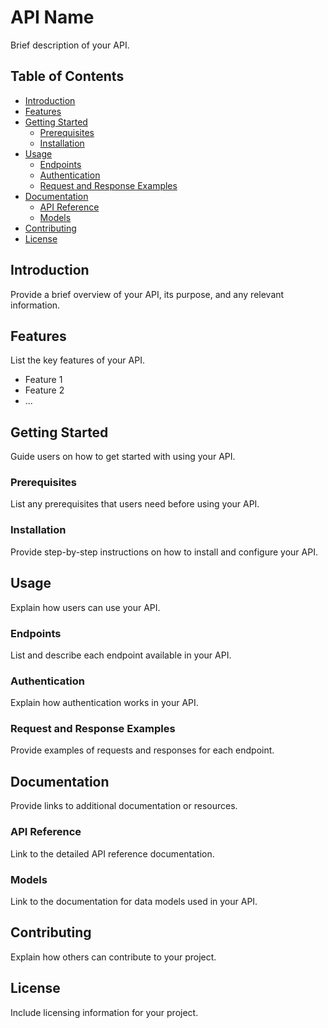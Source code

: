 # API Name

Brief description of your API.

## Table of Contents

- [Introduction](#introduction)
- [Features](#features)
- [Getting Started](#getting-started)
  - [Prerequisites](#prerequisites)
  - [Installation](#installation)
- [Usage](#usage)
  - [Endpoints](#endpoints)
  - [Authentication](#authentication)
  - [Request and Response Examples](#request-and-response-examples)
- [Documentation](#documentation)
  - [API Reference](#api-reference)
  - [Models](#models)
- [Contributing](#contributing)
- [License](#license)

## Introduction

Provide a brief overview of your API, its purpose, and any relevant information.

## Features

List the key features of your API.

- Feature 1
- Feature 2
- ...

## Getting Started

Guide users on how to get started with using your API.

### Prerequisites

List any prerequisites that users need before using your API.

### Installation

Provide step-by-step instructions on how to install and configure your API.

## Usage

Explain how users can use your API.

### Endpoints

List and describe each endpoint available in your API.

### Authentication

Explain how authentication works in your API.

### Request and Response Examples

Provide examples of requests and responses for each endpoint.

## Documentation

Provide links to additional documentation or resources.

### API Reference

Link to the detailed API reference documentation.

### Models

Link to the documentation for data models used in your API.

## Contributing

Explain how others can contribute to your project.

## License

Include licensing information for your project.
